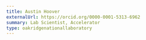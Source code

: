 ```yaml
---
title: Austin Hoover
externalUrl: https://orcid.org/0000-0001-5313-6962
summary: Lab Scientist, Accelerator
type: oakridgenationallaboratory
---
```

